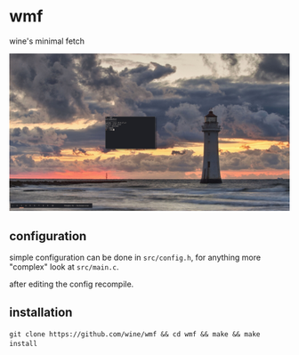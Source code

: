 # wmf
wine's minimal fetch

![](_res/showcase.png)

## configuration
simple configuration can be done in `src/config.h`, for anything more "complex"
look at `src/main.c`.

after editing the config recompile.

## installation
`git clone https://github.com/wine/wmf && cd wmf && make && make install`
